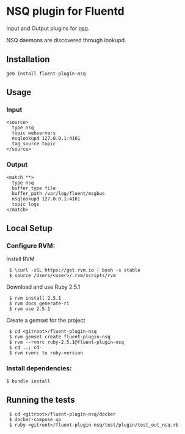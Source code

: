 # NSQ plugin for Fluentd

Input and Output plugins for [nsq](http://nsq.io).

NSQ daemons are discovered through lookupd.

## Installation

    gem install fluent-plugin-nsq

## Usage

### Input

    <source>
      type nsq
      topic webservers
      nsqlookupd 127.0.0.1:4161
      tag_source topic
    </source>

### Output

    <match **>
      type nsq
      buffer_type file
      buffer_path /var/log/fluent/msgbus
      nsqlookupd 127.0.0.1:4161
      topic logs
    </match>

## Local Setup

### Configure RVM:
Install RVM

     $ \curl -sSL https://get.rvm.io | bash -s stable
     $ source /Users/<user>/.rvm/scripts/rvm

Download and use Ruby 2.5.1

     $ rvm install 2.5.1
     $ rvm docs generate-ri  
     $ rvm use 2.5.1

Create a gemset for the project

     $ cd <gitroot>/fluent-plugin-nsq
     $ rvm gemset create fluent-plugin-nsq
     $ rvm --rvmrc ruby-2.5.1@fluent-plugin-nsq
     $ cd ..; cd-
     $ rvm rvmrc to ruby-version

### Install dependencies:
    $ bundle install

## Running the tests
     $ cd <gitroot>/fluent-plugin-nsq/docker
     $ docker-compose up
     $ ruby <gitroot>/fluent-plugin-nsq/test/plugin/test_out_nsq.rb